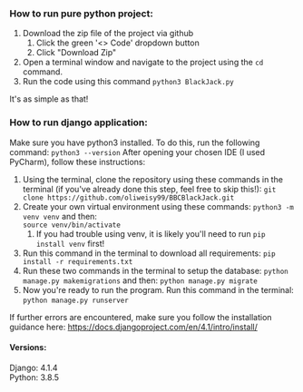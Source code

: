 

### How to run pure python project:

1. Download the zip file of the project via github
   1. Click the green '<> Code' dropdown button
   2. Click "Download Zip"
2. Open a terminal window and navigate to the project using the `cd` command.
3. Run the code using this command `python3 BlackJack.py`

It's as simple as that!

### How to run django application:

Make sure you have python3 installed. To do this, run the following command: 
`python3 --version`
After opening your chosen IDE (I used PyCharm), follow these instructions: 

1. Using the terminal, clone the repository using these commands in the terminal (if you've already done this step, feel free to skip this!):
`git clone https://github.com/oliweisy99/BBCBlackJack.git` 
2. Create your own virtual environment using these commands: 
`python3 -m venv venv`
and then:\
`source venv/bin/activate`
   1. If you had trouble using venv, it is likely you'll need to run `pip install venv` first!
5. Run this command in the terminal to download all requirements:
`pip install -r requirements.txt`
6. Run these two commands in the terminal to setup the database:
`python manage.py makemigrations`
and then:
`python manage.py migrate`
7. Now you're ready to run the program. Run this command in the terminal:
`python manage.py runserver`

If further errors are encountered, make sure you follow the installation guidance here: https://docs.djangoproject.com/en/4.1/intro/install/


#### Versions:

Django: 4.1.4 \
Python: 3.8.5